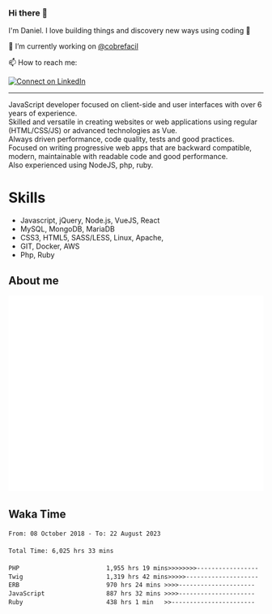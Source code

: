 ### Hi there 👋

I'm Daniel. I love building things and discovery new ways using coding :raised_hands: 

🔭 I’m currently working on [@cobrefacil](https://www.cobrefacil.com.br/)

📫 How to reach me:

[![Connect on LinkedIn](https://img.shields.io/badge/--linkedin?label=LinkedIn&logo=LinkedIn&style=social)](https://www.linkedin.com/in/daniel-cerverizzo/)

---

JavaScript developer focused on client-side and user interfaces with over 6 years of experience.  
Skilled and versatile in creating websites or web applications using regular (HTML/CSS/JS) or advanced technologies as Vue.  
Always driven performance, code quality, tests and good practices.  
 Focused on writing progressive web apps that are backward compatible, modern, maintainable with readable code and good performance.  
Also experienced using NodeJS, php, ruby. 


# Skills

 - Javascript, jQuery, Node.js, VueJS, React
 - MySQL, MongoDB, MariaDB    
 - CSS3, HTML5, SASS/LESS,  Linux, Apache,
 - GIT, Docker, AWS
 - Php, Ruby

## About me

![Metrics](/github-metrics.svg)

## Waka Time

<!--START_SECTION:waka-->

```txt
From: 08 October 2018 - To: 22 August 2023

Total Time: 6,025 hrs 33 mins

PHP                        1,955 hrs 19 mins>>>>>>>>-----------------   32.45 %
Twig                       1,319 hrs 42 mins>>>>>--------------------   21.90 %
ERB                        970 hrs 24 mins >>>>---------------------   16.11 %
JavaScript                 887 hrs 32 mins >>>>---------------------   14.73 %
Ruby                       438 hrs 1 min   >>-----------------------   07.27 %
```

<!--END_SECTION:waka-->

